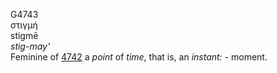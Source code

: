 G4743  
στιγμή  
stigmē  
*stig-may‘*  
Feminine of [4742](g4742) a *point* of *time*, that is, an *instant:* -
moment.  
